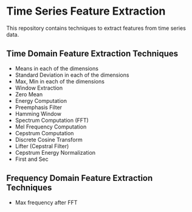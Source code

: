 # Time Series Feature Extraction
This repository contains techniques to extract features from time series data.

## Time Domain Feature Extraction Techniques


* Means in each of the dimensions
* Standard Deviation in each of the dimensions
* Max, Min in each of the dimensions
* Window Extraction
* Zero Mean
* Energy Computation
* Preemphasis Filter
* Hamming Window
* Spectrum Computation (FFT)
* Mel Frequency Computation
* Cepstrum Computation
* Discrete Cosine Transform
* Lifter (Cepstral Filter)
* Cepstrum Energy Normalization
* First and Sec

## Frequency Domain Feature Extraction Techniques

* Max frequency after FFT 
